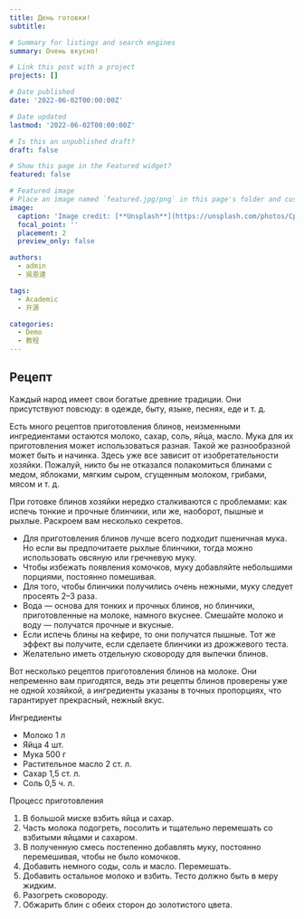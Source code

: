 ```yaml
---
title: День готовки!
subtitle: 

# Summary for listings and search engines
summary: Очень вкусно!

# Link this post with a project
projects: []

# Date published
date: '2022-06-02T00:00:00Z'

# Date updated
lastmod: '2022-06-02T00:00:00Z'

# Is this an unpublished draft?
draft: false

# Show this page in the Featured widget?
featured: false

# Featured image
# Place an image named `featured.jpg/png` in this page's folder and customize its options here.
image:
  caption: 'Image credit: [**Unsplash**](https://unsplash.com/photos/CpkOjOcXdUY)'
  focal_point: ''
  placement: 2
  preview_only: false

authors:
  - admin
  - 吳恩達

tags:
  - Academic
  - 开源

categories:
  - Demo
  - 教程
---
```


## Рецепт


Каждый народ имеет свои богатые древние традиции. Они присутствуют повсюду: в одежде, быту, языке, песнях, еде и т. д. 

Есть много рецептов приготовления блинов, неизменными ингредиентами остаются молоко, сахар, соль, яйца, масло. Мука для их приготовления может использоваться разная. Такой же разнообразной может быть и начинка. Здесь уже все зависит от изобретательности хозяйки. Пожалуй, никто бы не отказался полакомиться блинами с медом, яблоками, мягким сыром, сгущенным молоком, грибами, мясом и т. д.

При готовке блинов хозяйки нередко сталкиваются с проблемами: как испечь тонкие и прочные блинчики, или же, наоборот, пышные и рыхлые. Раскроем вам несколько секретов.

   - Для приготовления блинов лучше всего подходит пшеничная мука. Но если вы предпочитаете рыхлые блинчики, тогда можно использовать овсяную или гречневую муку.
   - Чтобы избежать появления комочков, муку добавляйте небольшими порциями, постоянно помешивая.
   - Для того, чтобы блинчики получились очень нежными, муку следует просеять 2–3 раза.
   - Вода — основа для тонких и прочных блинов, но блинчики, приготовленные на молоке, намного вкуснее. Смешайте молоко и воду — получатся прочные и вкусные.
   - Если испечь блины на кефире, то они получатся пышные. Тот же эффект вы получите, если сделаете блинчики из дрожжевого теста.
   - Желательно иметь отдельную сковороду для выпечки блинов.

Вот несколько рецептов приготовления блинов на молоке. Они непременно вам пригодятся, ведь эти рецепты блинов проверены уже не одной хозяйкой, а ингредиенты указаны в точных пропорциях, что гарантирует прекрасный, нежный вкус.

Ингредиенты
- Молоко 	1 л
- Яйца 	4 шт.
- Мука 	500 г
- Растительное масло 	2 ст. л.
- Сахар 	1,5 ст. л.
- Соль 	0,5 ч. л.

Процесс приготовления

   1. В большой миске взбить яйца и сахар.
   2. Часть молока подогреть, посолить и тщательно перемешать со взбитыми яйцами и сахаром.
   3. В полученную смесь постепенно добавлять муку, постоянно перемешивая, чтобы не было комочков.
   4. Добавить немного соды, соль и масло. Перемешать.
   5. Добавить остальное молоко и взбить. Тесто должно быть в меру жидким.
   6. Разогреть сковороду.
   7. Обжарить блин с обеих сторон до золотистого цвета.

